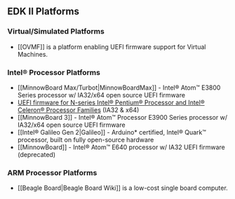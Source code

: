## EDK II Platforms

### Virtual/Simulated Platforms

* [[OVMF]] is a platform enabling UEFI firmware support for Virtual Machines.

### Intel® Processor Platforms

* [[MinnowBoard Max/Turbot|MinnowBoardMax]] - Intel® Atom™ E3800 Series processor w/ IA32/x64 open source UEFI firmware
* [UEFI firmware for N-series Intel® Pentium® Processor and Intel® Celeron® Processor Families](https://firmware.intel.com/projects/braswell-uefi) (IA32 & x64)
* [[MinnowBoard 3]] - Intel® Atom™ Processor E3900 Series processor w/ IA32/x64 open source UEFI firmware
* [[Intel® Galileo Gen 2|Galileo]] - Arduino* certified,  Intel® Quark™ processor, built on fully open-source hardware 
* [[MinnowBoard]] - Intel® Atom™ E640 processor w/ IA32 UEFI firmware (deprecated)

### ARM Processor Platforms

* [[Beagle Board|Beagle Board Wiki]] is a low-cost single board computer.
